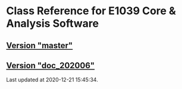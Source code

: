 # Class Reference for E1039 Core & Analysis Software
## [Version "master"](master/)
## [Version "doc_202006"](doc_202006/)
Last updated at 2020-12-21 15:45:34.
